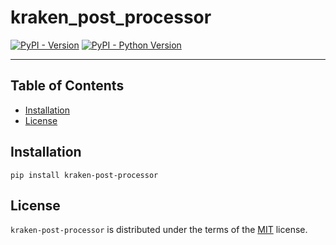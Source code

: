 # kraken_post_processor

[![PyPI - Version](https://img.shields.io/pypi/v/kraken-post-processor.svg)](https://pypi.org/project/kraken-post-processor)
[![PyPI - Python Version](https://img.shields.io/pypi/pyversions/kraken-post-processor.svg)](https://pypi.org/project/kraken-post-processor)

-----

## Table of Contents

- [Installation](#installation)
- [License](#license)

## Installation

```console
pip install kraken-post-processor
```

## License

`kraken-post-processor` is distributed under the terms of the [MIT](https://spdx.org/licenses/MIT.html) license.
